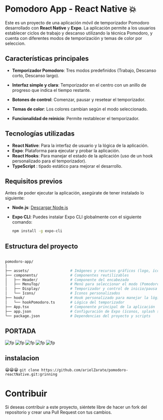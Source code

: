 # Pomodoro App - React Native 💥

Este es un proyecto de una aplicación móvil de temporizador Pomodoro desarrollado con **React Native** y **Expo**. La aplicación permite a los usuarios establecer ciclos de trabajo y descanso utilizando la técnica Pomodoro, y cuenta con diferentes modos de temporización y temas de color por seleccion.

## Características principales

- **Temporizador Pomodoro**: Tres modos predefinidos (Trabajo, Descanso corto, Descanso largo).
- **Interfaz simple y clara**: Temporizador en el centro con un anillo de progreso que indica el tiempo restante.
- **Botones de control**: Comenzar, pausar y resetear el temporizador.
- **Temas de color**: Los colores cambian según el modo seleccionado.

- **Funcionalidad de reinicio**: Permite restablecer el temporizador.

## Tecnologías utilizadas

- **React Native**: Para la interfaz de usuario y la lógica de la aplicación.
- **Expo**: Plataforma para ejecutar y probar la aplicación.
- **React Hooks**: Para manejar el estado de la aplicación (uso de un hook personalizado para el temporizador).
- **TypeScript** : tipado estático para mejorar el desarrollo.

## Requisitos previos

Antes de poder ejecutar la aplicación, asegúrate de tener instalado lo siguiente:

- **Node.js**: [Descargar Node.js](https://nodejs.org/)
- **Expo CLI**: Puedes instalar Expo CLI globalmente con el siguiente comando:

  ```bash
  npm install -g expo-cli
  ```

## Estructura del proyecto

```bash

pomodoro-app/
│
├── assets/                   # Imágenes y recursos gráficos (logo, íconos)
├── components/               # Componentes reutilizables
│   ├── Header/               # Componente del encabezado
│   ├── MenuTop/              # Menú para seleccionar el modo (Pomodoro, Descanso)
│   ├── Display/              # Temporizador y control de inicio/pausa
│   └── Icons/                # Íconos personalizados
├── hook/                     # Hook personalizado para manejar la lógica del temporizador
│   └── hookPomodoro.ts       # Lógica del temporizador
├── App.tsx                   # Componente principal de la aplicación
├── app.json                  # Configuración de Expo (íconos, splash screen, etc.)
└── package.json              # Dependencias del proyecto y scripts

```

## PORTADA

![fp](/repoImages/fp.jpeg)
![fp](/repoImages/fb.jpeg)
![fp](/repoImages/fc.jpeg)
![fp](/repoImages/fa.jpeg)
![fp](/repoImages/fv.jpeg)

## instalacion

😀😀😀
`git clone https://github.com/arielZarate/pomodoro-reactNative.git:grinning  `

# Contribuir

Si deseas contribuir a este proyecto, siéntete libre de hacer un fork del repositorio y crear una Pull Request con tus cambios.
